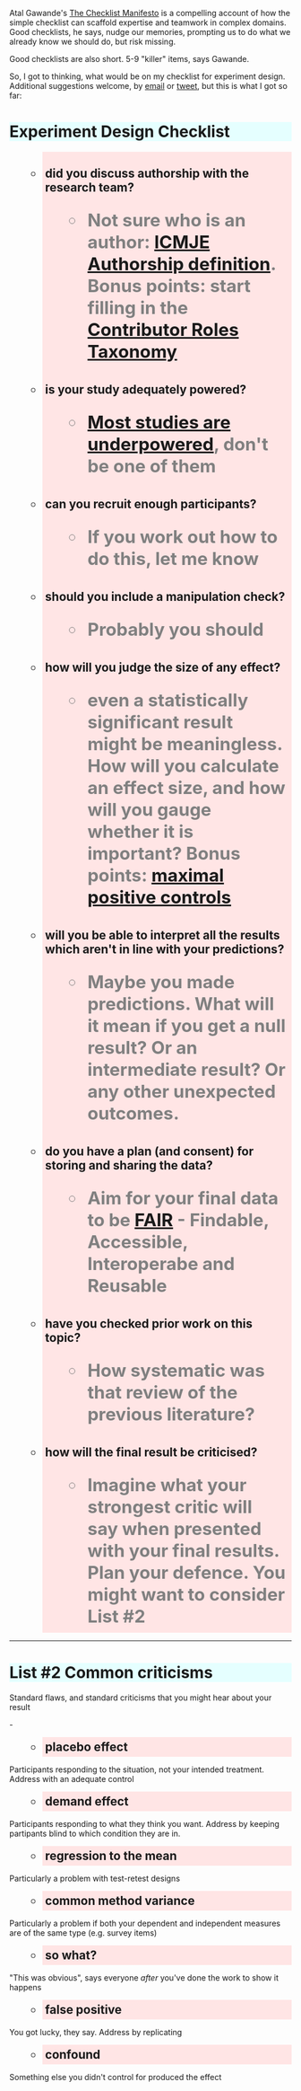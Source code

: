 Atal Gawande's [The Checklist Manifesto](http://atulgawande.com/book/the-checklist-manifesto/) is a compelling account of how the simple checklist can scaffold expertise and teamwork in complex domains. Good checklists, he says, nudge our memories, prompting us to do what we already know we should do, but risk missing.

Good checklists are also short. 5-9 "killer" items, says Gawande. 

So, I got to thinking, what would be on my checklist for experiment design. Additional suggestions welcome, by [email](mailto:t.stafford@sheffield.ac.uk) or [tweet](https://twitter.com/tomstafford), but this is what I got so far:

# Experiment Design Checklist

* did you discuss authorship with the research team?

  *  Not sure who is an author: [ICMJE Authorship definition](http://www.icmje.org/recommendations/browse/roles-and-responsibilities/defining-the-role-of-authors-and-contributors.html). Bonus points: start filling in the [Contributor Roles Taxonomy](https://casrai.org/credit/)
* is your study adequately powered?
  * [Most studies are underpowered](https://journals.plos.org/plosbiology/article?id=10.1371/journal.pbio.2000797), don't be one of them
* can you recruit enough participants?
  * If you work out how to do this, let me know
* should you include a manipulation check?
  * Probably you should
* how will you judge the size of any effect?

  * even a statistically significant result might be meaningless. How will you calculate an effect size, and how will you gauge whether it is important? Bonus points: [maximal positive controls](https://www.sciencedirect.com/science/article/pii/S0022103120304224) 

* will you be able to interpret all the results which aren't in line with your predictions?

  *  Maybe you made predictions. What will it mean if you get a null result? Or an intermediate result? Or any other unexpected outcomes.

* do you have a plan (and consent) for storing and sharing the data?

  * Aim for your final data to be [FAIR](https://www.go-fair.org/fair-principles/) - Findable, Accessible, Interoperabe and Reusable

* have you checked prior work on this topic?

  * How systematic was that review of the previous literature?

* how will the final result be criticised?

  * Imagine what your strongest critic will say when presented with your final results. Plan your defence. You might want to consider List #2

***

# List #2 Common criticisms

Standard flaws, and standard criticisms that you might hear about your result

\- 

* placebo effect

Participants responding to the situation, not your intended treatment. Address with an adequate control

* demand effect

Participants responding to what they think you want. Address by keeping partipants blind to which condition they are in.

* regression to the mean

Particularly a problem with test-retest designs

* common method variance

Particularly a problem if both your dependent and independent measures are of the same type (e.g. survey items)

* so what?

"This was obvious", says everyone *after* you've done the work to show it happens

* false positive

You got lucky, they say. Address by replicating

* confound

Something else you didn't control for produced the effect


<style type="text/css">
  h1 {
    background: #e5ffff;
    }
  ul {
    list-style-type: circle;
  }
  ul li {
  background: #ffe5e5;
  padding: 5px;
  margin-left: 35px;
  font-weight: bold;
  font-size: 150%;
}
ul ul li {
    color: #808080;
}
</style>
